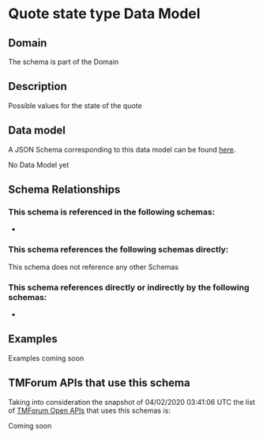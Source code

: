# Quote state type Data Model

## Domain

The  schema is part of the  Domain

## Description

Possible values for the state of the quote

## Data model

A JSON Schema corresponding to this data model can be found
[here](https://github.com/tmforum-rand/schemas/blob/candidates/Product/QuoteStateType.schema.json).

No Data Model yet

## Schema Relationships

### This schema is referenced in the following schemas:

-

### This schema references the following schemas directly:

This schema does not reference any other Schemas

### This schema references directly or indirectly by the following schemas:

-



## Examples

Examples coming soon

## TMForum APIs that use this schema

Taking into consideration the snapshot of 04/02/2020 03:41:06 UTC the list of [TMForum Open APIs](https://www.tmforum.org/open-apis/) that uses this schemas is:

Coming soon
